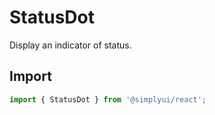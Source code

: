 # StatusDot

Display an indicator of status.

## Import

```jsx
import { StatusDot } from '@simplyui/react';
```
